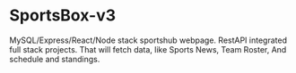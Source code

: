 # SportsBox-v3
MySQL/Express/React/Node stack sportshub webpage. RestAPI integrated full stack projects. That will fetch data, like Sports News, Team Roster, And schedule and standings.
